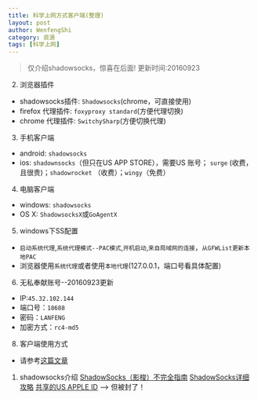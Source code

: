 ```yaml
---
title: 科学上网方式客户端(整理)
layout: post
author: WenfengShi
category: 资源
tags: [科学上网]
---
```


> 仅介绍shadowsocks，惊喜在后面! 更新时间:20160923


2. 浏览器插件
- shadowsocks插件: `Shadowsocks`(chrome，可直接使用)
- firefox 代理插件: `foxyproxy standard`(方便代理切换)
- chrome 代理插件: `SwitchySharp`(方便切换代理)

3. 手机客户端
- android: `shadowsocks`
- ios: `shadownsocks`（但只在US APP STORE），需要US 账号； `surge` (收费，且很贵)；`shadowrocket` （收费）；`wingy`（免费）

4. 电脑客户端
- windows: `shadowsocks`
- OS X: `ShadowsocksX`或`GoAgentX`

5. windows下SS配置
- `启动系统代理`,`系统代理模式--PAC模式`,`开机启动`,`来自局域网的连接`，`从GFWList更新本地PAC`
- 浏览器使用`系统代理`或者使用`本地代理`(127.0.0.1，端口号看具体配置)

6. 无私奉献账号--20160923更新
- IP:`45.32.102.144`
- 端口号：`18688`
- 密码：`LANFENG`
- 加密方式：`rc4-md5`

8. 客户端使用方式
- 请参考[这篇文章](http://codeshold.me/2016/09/ss_manual.html)

1. shadowsocks介绍
[ShadowSocks（影梭）不完全指南][1]
[ShadowSocks详细攻略][2]
[共享的US APPLE ID][3] --> 但被封了！


  [1]: http://www.auooo.com/2015/06/26/shadowsocks%ef%bc%88%e5%bd%b1%e6%a2%ad%ef%bc%89%e4%b8%8d%e5%ae%8c%e5%85%a8%e6%8c%87%e5%8d%97/#comment-1745
  [2]: http://dvel.cc/shadowsocks-proxifier-fuck-gfw/
  [3]: http://dvel.cc/share-usa-apple-id/
